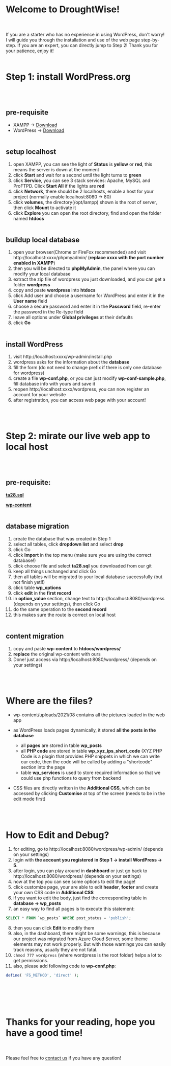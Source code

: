 # Welcome to DroughtWise!
<br></br>
If you are a starter who has no experience in using WordPress, don't worry! I will guide you through the installation and use of the web page step-by-step. If you are an expert, you can directly jump to Step 2! Thank you for your patience, enjoy it!
<br></br>

# Step 1: install WordPress.org
<br></br>

## pre-requisite
- XAMPP -> [Download](https://www.apachefriends.org/download.html)
- WordPress -> [Download](https://wordpress.org/)
<br></br>

## setup localhost
1. open XAMPP, you can see the light of **Status** is **yellow** or **red**, this means the server is down at the moment
2. click **Start** and wait for a second until the light turns to **green**
3. click **Service**, you can see 3 stack services: Apache, MySQL and ProFTPD. Click **Start All** if the lights are **red**
4. click **Network**, there should be 2 localhosts, enable a host for your project (normally enable localhost:8080 -> 80)
5. click **volumes**, the directory(/opt/lampp) shown is the root of server, then click **Mount** to activate it
6. click **Explore** you can open the root directory, find and open the folder named **htdocs**
<br></br>
## buildup local database
1. open your browser(Chrome or FireFox recommended) and visit http://localhost:xxxx/phpmyadmin/ (**replace xxxx with the port number enabled in XAMPP**)
2. then you will be directed to **phpMyAdmin**, the panel where you can modify your local database
3. extract the zip file of wordpress you just downloaded, and you can get a folder **wordpress**
4. copy and paste **wordpress** into **htdocs**
5. click Add user and choose a username for WordPress and enter it in the **User name** field
6. choose a secure password and enter it in the **Password** field, re-enter the password in the Re-type field
7. leave all options under **Global privileges** at their defaults
8. click **Go**
<br></br>
## install WordPress
1. visit http://localhost:xxxx/wp-admin/install.php
2. wordpress asks for the information about the **database**
3. fill the form (do not need to change prefix if there is only one database for wordpress)
4. create a file **wp-conf.php**, or you can just modify **wp-conf-sample.php**, fill database info with yours and save it
5. reopen http://localhost:xxxx/wordpress, you can now register an account for your website
6. after registration, you can access web page with your account!

<br></br>

# Step 2: mirate our live web app to local host
<br></br>

## pre-requisite:

[**ta28.sql**](https://github.com/VictorW010/DroughtWise/blob/main/ta28.sql)

[**wp-content**](https://github.com/VictorW010/DroughtWise/tree/main/wwwroot/wp-content)
<br></br>
## database migration

1. create the database that was created in Step 1
2. select all tables, click **dropdown list** and select **drop**
3. click Go
4. click **Import** in the top menu (make sure you are using the correct database!)
5. click choose file and select **ta28.sql** you downloaded from our git
6. keep all things unchanged and click Go
7. then all tables will be migrated to your local database successfully (but not finish yet!!)
8. click table **wp_options**
9. click **edit** in the **first record**
10. in **option_value** section, change text to http://localhost:8080/wordpress (depends on your settings), then click Go
11. do the same operation to the **second record**
12. this makes sure the route is correct on local host
<br></br>
## content migration
1. copy and paste **wp-content** to **htdocs/wordpress/**
2. **replace** the original wp-content with ours
3. Done! just access via http://localhost:8080/wordpress/ (depends on your settings)


<br></br>
# Where are the files?

- wp-content/uploads/2021/08 contains all the pictures loaded in the web app
- as WordPress loads pages dynamically, it stored **all the posts in the database**
  - all **pages** are stored in table **wp_posts**
  - all **PHP code** are stored in table **wp_xyz_ips_short_code** (XYZ PHP Code is a plugin that provides PHP snippets in which we can write our code, then the code will be called by adding a "shortcode" section into the page
  - table **wp_services** is used to store required information so that we could use php functions to query from backend

- CSS files are directly written in the **Additional CSS**, which can be accessed by clicking **Customise** at top of the screen (needs to be in the edit mode first)

<br></br>
# How to Edit and Debug?
1. for editing, go to http://localhost:8080/wordpress/wp-admin/ (depends on your settings)
2. login with **the account you registered in Step 1 -> install WordPress -> 5**.
3. after login, you can play around in **dashboard** or just go back to http://localhost:8080/wordpress/ (depends on your settings)
4. now at the top you can see some options to edit the page!
5. click customize page, your are able to edit **header**, **footer** and create your own CSS code in **Additional CSS**
6. if you want to edit the body, just find the corresponding table in **database -> wp_posts**
7. an easy way to find all pages is to execute this statement:
```sql
SELECT * FROM `wp_posts` WHERE post_status = 'publish';
```
8. then you can click **Edit** to modify them
9. also, in the dashboard, there might be some warnings, this is because our project was migrated from Azure Cloud Server, some theme elements may not work properly. But with those warnings you can easily track reasons, usually they are not fatal.
10. ```chmod 777 wordpress``` (where wordpress is the root folder) helps a lot to get permissions.
11. also, please add following code to **wp-conf.php**:
```php
define( 'FS_METHOD', 'direct' );
```
<br></br>
<br></br>
# Thanks for your reading, hope you have a good time!
<br></br>
Please feel free to [contact us](https://mahara.infotech.monash.edu/group/view.php?id=1930) if you have any question!

